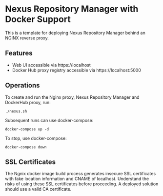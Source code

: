 # Nexus Repository Manager with Docker Support

This is a template for deploying Nexus Repository Manager behind an NGINX reverse proxy.

## Features

- Web UI accessible via https://localhost
- Docker Hub proxy registry accessible via https://localhost:5000

## Operations 

To create and run the Nginx proxy, Nexus Repository Manager and DockerHub proxy, run:

```
./nexus.sh
```

Subsequent runs can use docker-compose:

```
docker-compose up -d
```

To stop, use docker-compose:

```
docker-compose down
```

## SSL Certificates

The Ngnix docker image build process generates insecure SSL certificates with fake location information and CNAME of localhost. Understand the risks of using these SSL certificates before proceeding. A deployed solution should use a valid CA certificate.
